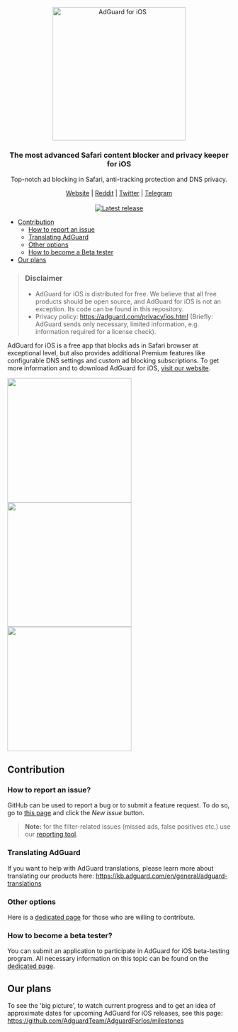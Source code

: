 <p align="center">
  <img src="https://cdn.adguard.com/public/Adguard/Common/Logos/ios.svg" width="300px" alt="AdGuard for iOS"
 />
  </p>
<h3 align="center">The most advanced Safari content blocker and privacy keeper for iOS</h3>
<p align="center">
  Top-notch ad blocking in Safari, anti-tracking protection and DNS privacy.
</p>
  
  <p align="center">
    <a href="https://adguard.com/">Website</a> |
    <a href="https://reddit.com/r/Adguard">Reddit</a> |
    <a href="https://twitter.com/AdGuard">Twitter</a> |
    <a href="https://t.me/adguard_en">Telegram</a>
    <br /><br />
    <a
    </a>
    <a href="https://github.com/AdguardTeam/AdGuardforiOS/releases">
        <img src="https://img.shields.io/badge/release-v3.0-green.svg" alt="Latest release" />


* [Contribution](#contribution)
  * [How to report an issue](#issue)
  * [Translating AdGuard](#contribution-translating)
  * [Other options](#contribution-other)
  * [How to become a Beta tester](#beta-tester)
* [Our plans](#our-plans)

> ### Disclaimer
>* AdGuard for iOS is distributed for free. We believe that all free products should be open source, and AdGuard for iOS is not an exception. Its code can be found in this repository.
>* Privacy policy: https://adguard.com/privacy/ios.html (Briefly: AdGuard sends only necessary, limited information, e.g. information required for a license check).

AdGuard for iOS is a free app that blocks ads in Safari browser at exceptional level, but also provides additional Premium features like configurable DNS settings and custom ad blocking subscriptions. To get more information and to download AdGuard for iOS, [visit our website](https://adguard.com/adguard-ios/overview.html).

 <img src="https://cdn.adguard.com/public/Adguard/iOS/screenshots/iOS2.png" width="280">
 <img src="https://cdn.adguard.com/public/Adguard/iOS/screenshots/iOS3.png" width="280">
 <img src="https://cdn.adguard.com/public/Adguard/iOS/screenshots/iOSD.png" width="280">

<a id="contribution"></a>
## Contribution

<a id="issue"></a>
### How to report an issue?

GitHub can be used to report a bug or to submit a feature request. To do so, go to [this page](https://github.com/AdguardTeam/AdGuardforiOS/issues) and click the *New issue* button.

>**Note:** for the filter-related issues (missed ads, false positives etc.) use our [reporting tool](https://reports.adguard.com/new_issue.html).

<a id="contribution-translating"></a>
### Translating AdGuard

If you want to help with AdGuard translations, please learn more about translating our products here: https://kb.adguard.com/en/general/adguard-translations

<a id="contribution-other"></a>
### Other options

Here is a [dedicated page](https://adguard.com/contribute.html) for those who are willing to contribute.


<a id="beta-tester"></a>
### How to become a beta tester?

You can submit an application to participate in AdGuard for iOS beta-testing program. All necessary information on this topic can be found on the [dedicated page](https://adguard.com/beta.html).

<a id="our-plans"></a>
## Our plans

To see the 'big picture', to watch current progress and to get an idea of approximate dates for upcoming AdGuard for iOS releases, see this page: https://github.com/AdguardTeam/AdguardForIos/milestones